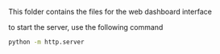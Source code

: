 This folder contains the files for the web dashboard interface

to start the server, use the following command
```bash
python -m http.server
```
